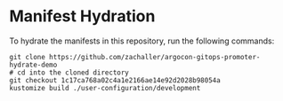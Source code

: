# Manifest Hydration

To hydrate the manifests in this repository, run the following commands:

```shell
git clone https://github.com/zachaller/argocon-gitops-promoter-hydrate-demo
# cd into the cloned directory
git checkout 1c17ca768a02c4a1e2166ae14e92d2028b98054a
kustomize build ./user-configuration/development
```
